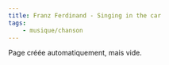 ```yaml
---
title: Franz Ferdinand - Singing in the car
tags:
    - musique/chanson
---
```


Page créée automatiquement, mais vide.
